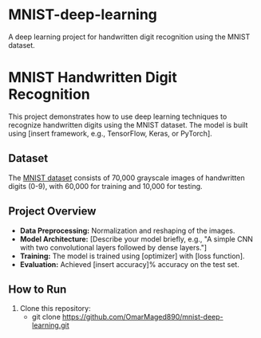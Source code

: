 # MNIST-deep-learning
 A deep learning project for handwritten digit recognition using the MNIST dataset.
# MNIST Handwritten Digit Recognition

This project demonstrates how to use deep learning techniques to recognize handwritten digits using the MNIST dataset. The model is built using [insert framework, e.g., TensorFlow, Keras, or PyTorch].

## Dataset
The [MNIST dataset](http://yann.lecun.com/exdb/mnist/) consists of 70,000 grayscale images of handwritten digits (0-9), with 60,000 for training and 10,000 for testing.

## Project Overview
- **Data Preprocessing:** Normalization and reshaping of the images.
- **Model Architecture:** [Describe your model briefly, e.g., "A simple CNN with two convolutional layers followed by dense layers."]
- **Training:** The model is trained using [optimizer] with [loss function].
- **Evaluation:** Achieved [insert accuracy]% accuracy on the test set.

## How to Run
1. Clone this repository:
   - git clone https://github.com/OmarMaged890/mnist-deep-learning.git
